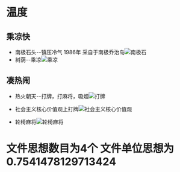 # 温度

## 乘凉快

* 南极石头--镇压冷气 1986年 采自于南极乔治岛![南极石](C:\Users\inferno\Documents\notes\作业\南极石.jpeg)
* 树荫--乘凉![乘凉](C:\Users\inferno\Documents\notes\作业\乘凉.jpeg)

## 凑热闹

* 热火朝天--打牌，打麻将，吸烟![打牌](C:\Users\inferno\Documents\notes\作业\打牌.jpeg)

* 社会主义核心价值观上打牌![社会主义核心价值观](C:\Users\inferno\Documents\notes\作业\社会主义核心价值观)

* 轮椅麻将![轮椅麻将](C:\Users\inferno\Documents\notes\作业\轮椅麻将.jpeg)

  









# 文件思想数目为4个 文件单位思想为0.7541478129713424